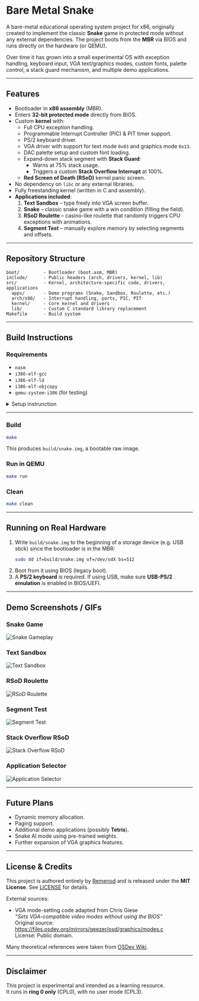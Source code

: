 # Bare Metal Snake

A bare-metal educational operating system project for x86, originally created to implement the classic **Snake** game in protected mode without any external dependencies. The project boots from the **MBR** via BIOS and runs directly on the hardware (or QEMU).  

Over time it has grown into a small experimental OS with exception handling, keyboard input, VGA text/graphics modes, custom fonts, palette control, a stack guard mechanism, and multiple demo applications.

---

## Features

- Bootloader in **x86 assembly** (MBR).
- Enters **32-bit protected mode** directly from BIOS.
- Custom **kernel** with:
  - Full CPU exception handling.
  - Programmable Interrupt Controller (PIC) & PIT timer support.
  - PS/2 keyboard driver.
  - VGA driver with support for text mode `0x03` and graphics mode `0x13`.
  - DAC palette setup and custom font loading.
  - Expand-down stack segment with **Stack Guard**:
    - Warns at 75% stack usage.
    - Triggers a custom **Stack Overflow Interrupt** at 100%.
  - **Red Screen of Death (RSoD)** kernel panic screen.
- No dependency on `libc` or any external libraries.
- Fully freestanding kernel (written in C and assembly).
- **Applications included**:
  1. **Text Sandbox** – type freely into VGA screen buffer.
  2. **Snake** – classic snake game with a win condition (filling the field).
  3. **RSoD Roulette** – casino-like roulette that randomly triggers CPU exceptions with animations.
  4. **Segment Test** – manually explore memory by selecting segments and offsets.

---

## Repository Structure

```
boot/         - Bootloader (boot.asm, MBR)
include/      - Public headers (arch, drivers, kernel, lib)
src/          - Kernel, architecture-specific code, drivers, applications
  apps/       - Demo programs (Snake, Sandbox, Roulette, etc.)
  arch/x86/   - Interrupt handling, ports, PIC, PIT
  kernel/     - Core kernel and drivers
  lib/        - Custom C standard library replacement
Makefile      - Build system
```

---

## Build Instructions

### Requirements
- `nasm`
- `i386-elf-gcc`
- `i386-elf-ld`
- `i386-elf-objcopy`
- `qemu-system-i386` (for testing)

<details><summary>Setup instrunction</summary>

#### 1. Establish dependencies
```bash
sudo apt update
sudo apt install build-essential bison flex libgmp-dev libmpc-dev libmpfr-dev texinfo
```

#### 2. Build binutils
```bash
cd ~/src
wget https://ftp.gnu.org/gnu/binutils/binutils-2.42.tar.xz
tar -xf binutils-2.42.tar.xz
mkdir -p binutils-build && cd binutils-build
../binutils-2.42/configure --target=i386-elf --prefix=$HOME/opt/cross --with-sysroot --disable-nls --disable-werror
make -j$(nproc)
make install
```

#### 3. Build gcc
```bash
cd ~/src
wget https://ftp.gnu.org/gnu/gcc/gcc-13.2.0/gcc-13.2.0.tar.xz
tar -xf gcc-13.2.0.tar.xz
mkdir -p gcc-build && cd gcc-build
../gcc-13.2.0/configure --target=i386-elf --prefix=$HOME/opt/cross --disable-nls --enable-languages=c --without-headers
make all-gcc -j$(nproc)
make all-target-libgcc -j$(nproc)
make install-gcc
make install-target-libgcc
```

#### 4. Add to PATH
```bash
echo 'export PATH=$HOME/opt/cross/bin:$PATH' >> ~/.bashrc
source ~/.bashrc
```

#### 5. Check
```bash
i386-elf-gcc --version
i386-elf-ld --version
```

#### 6. Install QEMU and NASM
```bash
sudo apt install nasm qemu-system-i386
```

</details>

---

### Build
```bash
make
```

This produces `build/snake.img`, a bootable raw image.

### Run in QEMU
```bash
make run
```

### Clean
```bash
make clean
```

---

## Running on Real Hardware

1. Write `build/snake.img` to the beginning of a storage device (e.g. USB stick) since the bootloader is in the MBR:
   ```bash
   sudo dd if=build/snake.img of=/dev/sdX bs=512
   ```
2. Boot from it using BIOS (legacy boot).
3. A **PS/2 keyboard** is required. If using USB, make sure **USB-PS/2 emulation** is enabled in BIOS/UEFI.

---

## Demo Screenshots / GIFs

### Snake Game
![Snake Gameplay](docs/media/snake.gif)

### Text Sandbox
![Text Sandbox](docs/media/text_sandbox.gif)

### RSoD Roulette
![RSoD Roulette](docs/media/roulette.gif)

### Segment Test
![Segment Test](docs/media/segment_test.gif)

### Stack Overflow RSoD
![Stack Overflow RSoD](docs/media/stack_overflow_rsod.png)

### Application Selector
![Application Selector](docs/media/app_selector.png)

---

## Future Plans

- Dynamic memory allocation.
- Paging support.
- Additional demo applications (possibly **Tetris**).
- Snake AI mode using pre-trained weights.
- Further expansion of VGA graphics features.

---

## License & Credits

This project is authored entirely by [Remenod](https://github.com/Remenod) and is released under the **MIT License**. See [LICENSE](./LICENSE) for details.

External sources:
- VGA mode-setting code adapted from Chris Giese  
  *“Sets VGA-compatible video modes without using the BIOS”*  
  Original source: <https://files.osdev.org/mirrors/geezer/osd/graphics/modes.c>  
  License: Public domain.  

Many theoretical references were taken from [OSDev Wiki](https://wiki.osdev.org).

---

## Disclaimer

This project is experimental and intended as a learning resource.  
It runs in **ring 0 only** (CPL0), with no user mode (CPL3).  